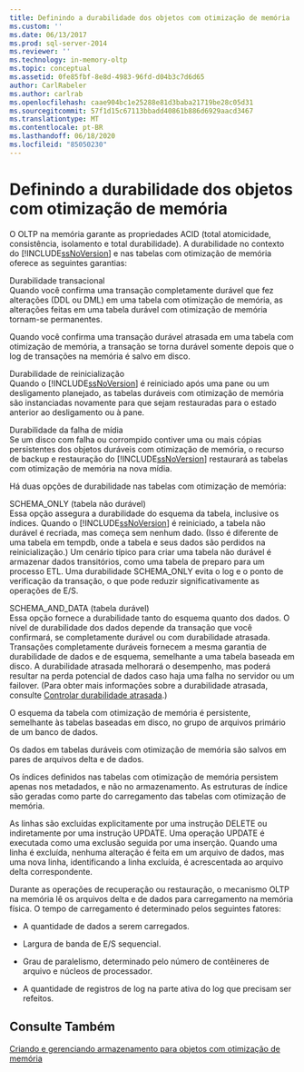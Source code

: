 ```yaml
---
title: Definindo a durabilidade dos objetos com otimização de memória | Microsoft Docs
ms.custom: ''
ms.date: 06/13/2017
ms.prod: sql-server-2014
ms.reviewer: ''
ms.technology: in-memory-oltp
ms.topic: conceptual
ms.assetid: 0fe85fbf-8e8d-4983-96fd-d04b3c7d6d65
author: CarlRabeler
ms.author: carlrab
ms.openlocfilehash: caae904bc1e25288e81d3baba21719be28c05d31
ms.sourcegitcommit: 57f1d15c67113bbadd40861b886d6929aacd3467
ms.translationtype: MT
ms.contentlocale: pt-BR
ms.lasthandoff: 06/18/2020
ms.locfileid: "85050230"
---
```

# <a name="defining-durability-for-memory-optimized-objects"></a>Definindo a durabilidade dos objetos com otimização de memória
  O OLTP na memória garante as propriedades ACID (total atomicidade, consistência, isolamento e total durabilidade). A durabilidade no contexto do [!INCLUDE[ssNoVersion](../../includes/ssnoversion-md.md)] e nas tabelas com otimização de memória oferece as seguintes garantias:  
  
 Durabilidade transacional  
 Quando você confirma uma transação completamente durável que fez alterações (DDL ou DML) em uma tabela com otimização de memória, as alterações feitas em uma tabela durável com otimização de memória tornam-se permanentes.  
  
 Quando você confirma uma transação durável atrasada em uma tabela com otimização de memória, a transação se torna durável somente depois que o log de transações na memória é salvo em disco.  
  
 Durabilidade de reinicialização  
 Quando o [!INCLUDE[ssNoVersion](../../includes/ssnoversion-md.md)] é reiniciado após uma pane ou um desligamento planejado, as tabelas duráveis com otimização de memória são instanciadas novamente para que sejam restauradas para o estado anterior ao desligamento ou à pane.  
  
 Durabilidade da falha de mídia  
 Se um disco com falha ou corrompido contiver uma ou mais cópias persistentes dos objetos duráveis com otimização de memória, o recurso de backup e restauração do [!INCLUDE[ssNoVersion](../../includes/ssnoversion-md.md)] restaurará as tabelas com otimização de memória na nova mídia.  
  
 Há duas opções de durabilidade nas tabelas com otimização de memória:  
  
 SCHEMA_ONLY (tabela não durável)  
 Essa opção assegura a durabilidade do esquema da tabela, inclusive os índices. Quando o [!INCLUDE[ssNoVersion](../../includes/ssnoversion-md.md)] é reiniciado, a tabela não durável é recriada, mas começa sem nenhum dado. (Isso é diferente de uma tabela em tempdb, onde a tabela e seus dados são perdidos na reinicialização.) Um cenário típico para criar uma tabela não durável é armazenar dados transitórios, como uma tabela de preparo para um processo ETL. Uma durabilidade SCHEMA_ONLY evita o log e o ponto de verificação da transação, o que pode reduzir significativamente as operações de E/S.  
  
 SCHEMA_AND_DATA (tabela durável)  
 Essa opção fornece a durabilidade tanto do esquema quanto dos dados. O nível de durabilidade dos dados depende da transação que você confirmará, se completamente durável ou com durabilidade atrasada. Transações completamente duráveis fornecem a mesma garantia de durabilidade de dados e de esquema, semelhante a uma tabela baseada em disco. A durabilidade atrasada melhorará o desempenho, mas poderá resultar na perda potencial de dados caso haja uma falha no servidor ou um failover. (Para obter mais informações sobre a durabilidade atrasada, consulte [Controlar durabilidade atrasada](../logs/control-transaction-durability.md).)  
  
 O esquema da tabela com otimização de memória é persistente, semelhante às tabelas baseadas em disco, no grupo de arquivos primário de um banco de dados.  
  
 Os dados em tabelas duráveis com otimização de memória são salvos em pares de arquivos delta e de dados.  
  
 Os índices definidos nas tabelas com otimização de memória persistem apenas nos metadados, e não no armazenamento. As estruturas de índice são geradas como parte do carregamento das tabelas com otimização de memória.  
  
 As linhas são excluídas explicitamente por uma instrução DELETE ou indiretamente por uma instrução UPDATE. Uma operação UPDATE é executada como uma exclusão seguida por uma inserção. Quando uma linha é excluída, nenhuma alteração é feita em um arquivo de dados, mas uma nova linha, identificando a linha excluída, é acrescentada ao arquivo delta correspondente.  
  
 Durante as operações de recuperação ou restauração, o mecanismo OLTP na memória lê os arquivos delta e de dados para carregamento na memória física. O tempo de carregamento é determinado pelos seguintes fatores:  
  
-   A quantidade de dados a serem carregados.  
  
-   Largura de banda de E/S sequencial.  
  
-   Grau de paralelismo, determinado pelo número de contêineres de arquivo e núcleos de processador.  
  
-   A quantidade de registros de log na parte ativa do log que precisam ser refeitos.  
  
## <a name="see-also"></a>Consulte Também  
 [Criando e gerenciando armazenamento para objetos com otimização de memória](creating-and-managing-storage-for-memory-optimized-objects.md)  
  
  
